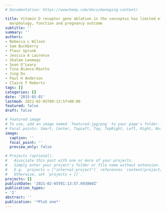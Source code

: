 ```yaml
---
# Documentation: https://wowchemy.com/docs/managing-content/

title: Vitamin D receptor gene ablation in the conceptus has limited effects on placental
  morphology, function and pregnancy outcome
subtitle: ''
summary: ''
authors:
- Rebecca L Wilson
- Sam Buckberry
- Fleur Spronk
- Jessica A Laurence
- Shalem Leemaqz
- Sean O’Leary
- Tina Bianco-Miotto
- Jing Du
- Paul H Anderson
- Claire T Roberts
tags: []
categories: []
date: '2015-01-01'
lastmod: 2021-02-05T09:13:57+08:00
featured: false
draft: false

# Featured image
# To use, add an image named `featured.jpg/png` to your page's folder.
# Focal points: Smart, Center, TopLeft, Top, TopRight, Left, Right, BottomLeft, Bottom, BottomRight.
image:
  caption: ''
  focal_point: ''
  preview_only: false

# Projects (optional).
#   Associate this post with one or more of your projects.
#   Simply enter your project's folder or file name without extension.
#   E.g. `projects = ["internal-project"]` references `content/project/deep-learning/index.md`.
#   Otherwise, set `projects = []`.
projects: []
publishDate: '2021-02-05T01:13:57.693860Z'
publication_types:
- '2'
abstract: ''
publication: '*PloS one*'
---
```

